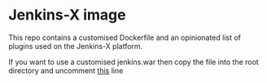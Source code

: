 # Jenkins-X image

This repo contains a customised Dockerfile and an opinionated list of plugins used on the Jenkins-X platform.

If you want to use a customised jenkins.war then copy the file into the root directory and uncomment [this](https://github.com/jenkins-x/jenkins-x-image/blob/master/Dockerfile#L10) line